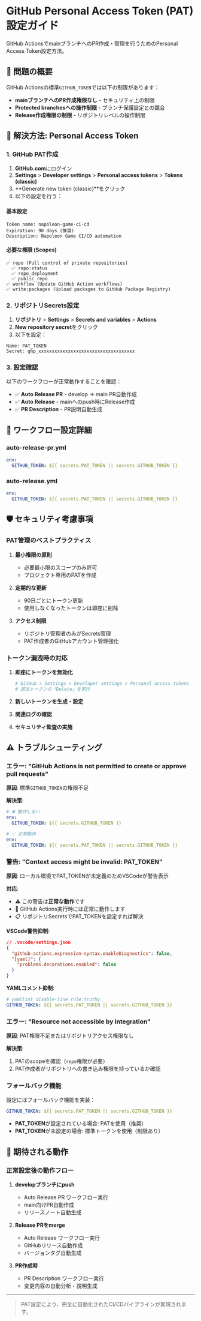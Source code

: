 # GitHub Personal Access Token (PAT) 設定ガイド

GitHub ActionsでmainブランチへのPR作成・管理を行うためのPersonal Access Token設定方法。

## 🚫 問題の概要

GitHub Actionsの標準`GITHUB_TOKEN`では以下の制限があります：

- **mainブランチへのPR作成権限なし** - セキュリティ上の制限
- **Protected branchesへの操作制限** - ブランチ保護設定との競合
- **Release作成権限の制限** - リポジトリレベルの操作制限

## 🔑 解決方法: Personal Access Token

### 1. GitHub PAT作成

1. **GitHub.com**にログイン
2. **Settings** > **Developer settings** > **Personal access tokens** > **Tokens (classic)**
3. **Generate new token (classic)**をクリック
4. 以下の設定を行う：

#### 基本設定

```
Token name: napoleon-game-ci-cd
Expiration: 90 days (推奨)
Description: Napoleon Game CI/CD automation
```

#### 必要な権限 (Scopes)

```
✅ repo (Full control of private repositories)
  ✅ repo:status
  ✅ repo_deployment
  ✅ public_repo
✅ workflow (Update GitHub Action workflows)
✅ write:packages (Upload packages to GitHub Package Registry)
```

### 2. リポジトリSecrets設定

1. **リポジトリ** > **Settings** > **Secrets and variables** > **Actions**
2. **New repository secret**をクリック
3. 以下を設定：

```
Name: PAT_TOKEN
Secret: ghp_xxxxxxxxxxxxxxxxxxxxxxxxxxxxxxxxxxxx
```

### 3. 設定確認

以下のワークフローが正常動作することを確認：

- ✅ **Auto Release PR** - develop → main PR自動作成
- ✅ **Auto Release** - mainへのpush時にRelease作成
- ✅ **PR Description** - PR説明自動生成

## 🔧 ワークフロー設定詳細

### auto-release-pr.yml

```yaml
env:
  GITHUB_TOKEN: ${{ secrets.PAT_TOKEN || secrets.GITHUB_TOKEN }}
```

### auto-release.yml

```yaml
env:
  GITHUB_TOKEN: ${{ secrets.PAT_TOKEN || secrets.GITHUB_TOKEN }}
```

## 🛡️ セキュリティ考慮事項

### PAT管理のベストプラクティス

1. **最小権限の原則**
   - 必要最小限のスコープのみ許可
   - プロジェクト専用のPATを作成

2. **定期的な更新**
   - 90日ごとにトークン更新
   - 使用しなくなったトークンは即座に削除

3. **アクセス制限**
   - リポジトリ管理者のみがSecrets管理
   - PAT作成者のGitHubアカウント管理強化

### トークン漏洩時の対応

1. **即座にトークンを無効化**

   ```bash
   # GitHub > Settings > Developer settings > Personal access tokens
   # 該当トークンの「Delete」を実行
   ```

2. **新しいトークンを生成・設定**
3. **関連ログの確認**
4. **セキュリティ監査の実施**

## ⚠️ トラブルシューティング

### エラー: "GitHub Actions is not permitted to create or approve pull requests"

**原因**: 標準`GITHUB_TOKEN`の権限不足

**解決策**:

```yaml
# ❌ 動作しない
env:
  GITHUB_TOKEN: ${{ secrets.GITHUB_TOKEN }}

# ✅ 正常動作
env:
  GITHUB_TOKEN: ${{ secrets.PAT_TOKEN || secrets.GITHUB_TOKEN }}
```

### 警告: "Context access might be invalid: PAT_TOKEN"

**原因**: ローカル環境でPAT_TOKENが未定義のためVSCodeが警告表示

**対応**:

- ⚠️ この警告は**正常な動作**です
- 🔧 GitHub Actions実行時には正常に動作します
- 📋 リポジトリSecretsでPAT_TOKENを設定すれば解決

**VSCode警告抑制**:

```json
// .vscode/settings.json
{
  "github-actions.expression-syntax.enableDiagnostics": false,
  "[yaml]": {
    "problems.decorations.enabled": false
  }
}
```

**YAMLコメント抑制**:

```yaml
# yamllint disable-line rule:truthy
GITHUB_TOKEN: ${{ secrets.PAT_TOKEN || secrets.GITHUB_TOKEN }}
```

### エラー: "Resource not accessible by integration"

**原因**: PAT権限不足またはリポジトリアクセス権限なし

**解決策**:

1. PATのscopeを確認（`repo`権限が必要）
2. PAT作成者がリポジトリへの書き込み権限を持っているか確認

### フォールバック機能

設定にはフォールバック機能を実装：

```yaml
GITHUB_TOKEN: ${{ secrets.PAT_TOKEN || secrets.GITHUB_TOKEN }}
```

- **PAT_TOKEN**が設定されている場合: PATを使用（推奨）
- **PAT_TOKEN**が未設定の場合: 標準トークンを使用（制限あり）

## 🎯 期待される動作

### 正常設定後の動作フロー

1. **developブランチにpush**
   - Auto Release PR ワークフロー実行
   - main向けPR自動作成
   - リリースノート自動生成

2. **Release PRをmerge**
   - Auto Release ワークフロー実行
   - GitHubリリース自動作成
   - バージョンタグ自動生成

3. **PR作成時**
   - PR Description ワークフロー実行
   - 変更内容の自動分析・説明生成

---

> PAT設定により、完全に自動化されたCI/CDパイプラインが実現されます。
